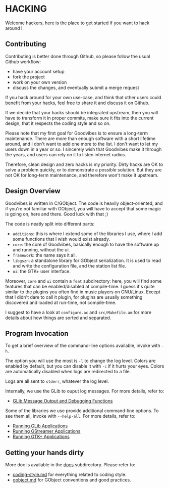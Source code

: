 HACKING
=======

Welcome hackers, here is the place to get started if you want to hack around !



Contributing
------------

Contributing is better done through Github, so please follow the usual Github
workflow:

- have your account setup
- fork the project
- work on your own version
- discuss the changes, and eventually submit a merge request

If you hack around for your own use-case, and think that other users could
benefit from your hacks, feel free to share it and discuss it on Github.

If we decide that your hacks should be integrated upstream, then you will have
to transform it in proper commits, make sure it fits into the current design,
that it respects the coding style and so on.

Please note that my first goal for Goodvibes is to ensure a long-term
maintenance. There are more than enough software with a short lifetime around,
and I don't want to add one more to the list. I don't want to let my users down
in a year or so. I sincerely wish that Goodvibes make it through the years,
and users can rely on it to listen internet radios.

Therefore, clean design and zero hacks is my priority. Dirty hacks are OK to
solve a problem quickly, or to demonstrate a possible solution. But they are
not OK for long-term maintenance, and therefore won't make it upstream.



Design Overview
---------------

Goodvibes is written in C/GObject. The code is heavily object-oriented, and if
you're not familiar with GObject, you will have to accept that some magic is
going on, here and there. Good luck with that ;)

The code is neatly split into different parts:

- `additions`: this is where I extend some of the libraries I use, where I add
  some functions that I wish would exist already.
- `core`: the core of Goodvibes, basically enough to have the software up and
  running, without the ui.
- `framework`: the name says it all.
- `libgszn`: a standalone library for GObject serialization. It is used to read
  and write the configuration file, and the station list file.
- `ui`: the GTK+ user interface.

Moreover, `core` and `ui` contain a `feat` subdirectory: here, you will find
some features that can be enabled/disabled at compile-time. I guess it's quite
similar to the plugins you often find in music players on GNU/Linux. Except
that I didn't dare to call it plugin, for plugins are usually something
discovered and loaded at run-time, not compile-time.

I suggest to have a look at `configure.ac` and `src/Makefile.am` for more
details about how things are sorted and separated.



Program Invocation
------------------

To get a brief overview of the command-line options available, invoke with `-h`.

The option you will use the most is `-l` to change the log level. Colors are
enabled by default, but you can disable it with `-c` if it hurts your eyes.
Colors are automatically disabled when logs are redirected to a file.

Logs are all sent to `stderr`, whatever the log level.

Internally, we use the GLib to ouput log messages. For more details, refer to:

- [GLib Message Output and Debugging Functions](https://developer.gnome.org/glib/stable/glib-Message-Logging.html)

Some of the libraries we use provide additional command-line options. To see
them all, invoke with `--help-all`. For more details, refer to:

- [Running GLib Applications](https://developer.gnome.org/glib/stable/glib-running.html)
- [Running GStreamer Applications](https://gstreamer.freedesktop.org/data/doc/gstreamer/head/gstreamer/html/gst-running.html)
- [Running GTK+ Applications](https://developer.gnome.org/gtk3/stable/gtk-running.html)



Getting your hands dirty
------------------------

More doc is available in the [docs](docs) subdirectory. Please refer to:

- [coding-style.md](docs/coding-style.md) for everything related to coding style.
- [gobject.md](docs/gobject.md) for GObject conventions and good practices.
